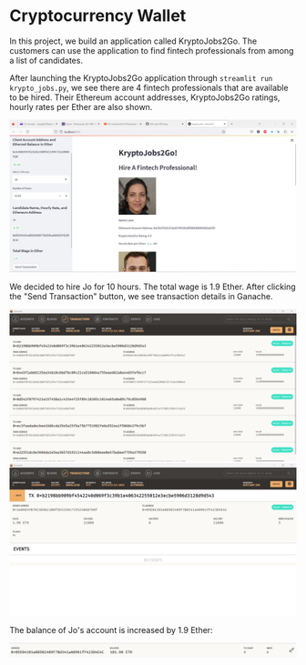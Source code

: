 # Cryptocurrency Wallet

In this project, we build an application called KryptoJobs2Go. The customers can use the application to find fintech professionals from among a list of candidates.

After launching the KryptoJobs2Go application through `streamlit run krypto_jobs.py`, we see there are 4 fintech professionals that are available to be hired. Their Ethereum account addresses, KryptoJobs2Go ratings, hourly rates per Ether are also shown.

![](Images/KryptoJobs2Go.png)

We decided to hire Jo for 10 hours. The total wage is 1.9 Ether. After clicking the "Send Transaction" button, we see transaction details in Ganache.

![](Images/transactions.png)
![](Images/transaction_details.png)

The balance of Jo's account is increased by 1.9 Ether:

![](Images/recipient.png)